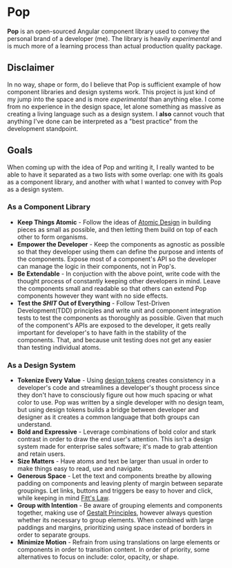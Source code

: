 # Pop 

**Pop** is an open-sourced Angular component library used to convey the personal brand of a developer (me). The library is heavily _experimental_ and is much more of a learning process than actual production quality package.

## Disclaimer
In no way, shape or form, do I believe that Pop is sufficient example of how component libraries and design systems work. This project is just kind of my jump into the space and is more _experimental_ than anything else. I come from no experience in the design space, let alone something as massive as creating a living language such as a design system. I **also** cannot vouch that anything I've done can be interpreted as a "best practice" from the development standpoint.

## Goals
When coming up with the idea of Pop and writing it, I really wanted to be able to have it separated as a two lists with some overlap: one with its goals as a component library, and another with what I wanted to convey with Pop as a design system.

### As a Component Library
* **Keep Things Atomic** - Follow the ideas of [Atomic Design](http://bradfrost.com/blog/post/atomic-web-design/) in building pieces as small as possible, and then letting them build on top of each other to form organisms.
* **Empower the Developer** - Keep the components as agnostic as possible so that they developer using them can define the purpose and intents of the components. Expose most of a component's API so the developer can manage the logic in their components, not in Pop's.
* **Be Extendable** - In conjuction with the above point, write code with the thought process of constantly keeping other developers in mind. Leave the components small and readable so that others can extend Pop components however they want with no side effects.
* **Test the _SHIT_ Out of Everything** - Follow Test-Driven Development(TDD) principles and write unit and component integration tests to test the components as thoroughly as possible.  Given that much of the component's APIs are exposed to the developer, it gets really important for developer's to have faith in the stability of the components. That, and because unit testing does not get any easier than testing individual atoms.

### As a Design System
* **Tokenize Every Value** - Using [design tokens](http://www.lightningdesignsystem.com/design-tokens/) creates consistency in a developer's code and streamlines a developer's thought process since they don't have to consciously figure out how much spacing or what color to use. Pop was written by a single developer with no design team, but using design tokens builds a bridge between developer and designer as it creates a common language that both groups can understand.
* **Bold and Expressive** - Leverage combinations of bold color and stark contrast in order to draw the end user's attention. This isn't a design system made for enterprise sales software; it's made to grab attention and retain users.
* **Size Matters** - Have atoms and text be larger than usual in order to make things easy to read, use and navigate.
* **Generous Space** - Let the text and components breathe by allowing padding on components and leaving plenty of margin between separate groupings. Let links, buttons and triggers be easy to hover and click, while keeping in mind [Fitt's Law](https://en.wikipedia.org/wiki/Fitts%27s_law).
* **Group with Intention** - Be aware of grouping elements and components together, making use of [Gestalt Principles](https://en.wikipedia.org/wiki/Principles_of_grouping), however always question whether its necessary to group elements. When combined with large paddings and margins, prioritizing using space instead of borders in order to separate groups.
* **Minimize Motion** - Refrain from using translations on large elements or components in order to transition content. In order of priority, some alternatives to focus on include: color, opacity, or shape.
